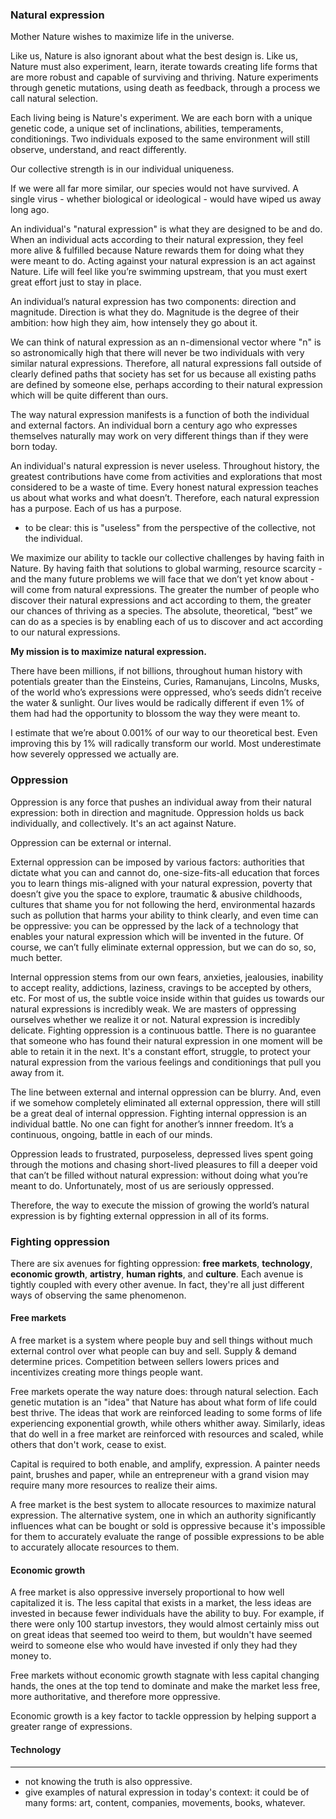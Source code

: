 ### Natural expression

Mother Nature wishes to maximize life in the universe. 

Like us, Nature is also ignorant about what the best design is. Like us, Nature must also experiment, learn, iterate towards creating life forms that are more robust and capable of surviving and thriving. Nature experiments through genetic mutations, using death as feedback, through a process we call natural selection.

Each living being is Nature's experiment. We are each born with a unique genetic code, a unique set of inclinations, abilities, temperaments, conditionings. Two individuals exposed to the same environment will still observe, understand, and react differently. 

Our collective strength is in our individual uniqueness. 

If we were all far more similar, our species would not have survived. A single virus - whether biological or ideological - would have wiped us away long ago.

An individual's "natural expression" is what they are designed to be and do. When an individual acts according to their natural expression, they feel more alive & fulfilled because Nature rewards them for doing what they were meant to do. Acting against your natural expression is an act against Nature. Life will feel like you’re swimming upstream, that you must exert great effort just to stay in place.

An individual’s natural expression has two components: direction and magnitude. Direction is what they do. Magnitude is the degree of their ambition: how high they aim, how intensely they go about it.

We can think of natural expression as an n-dimensional vector where "n" is so astronomically high that there will never be two individuals with very similar natural expressions. Therefore, all natural expressions fall outside of clearly defined paths that society has set for us because all existing paths are defined by someone else, perhaps according to their natural expression which will be quite different than ours.
  
The way natural expression manifests is a function of both the individual and external factors. An individual born a century ago who expresses themselves naturally may work on very different things than if they were born today.

An individual's natural expression is never useless. Throughout history, the greatest contributions have come from activities and explorations that most considered to be a waste of time. Every honest natural expression teaches us about what works and what doesn’t. Therefore, each natural expression has a purpose. Each of us has a purpose.
- to be clear: this is "useless" from the perspective of the collective, not the individual.

We maximize our ability to tackle our collective challenges by having faith in Nature. By having faith that solutions to global warming, resource scarcity - and the many future problems we will face that we don’t yet know about - will come from natural expressions. The greater the number of people who discover their natural expressions and act according to them, the greater our chances of thriving as a species. The absolute, theoretical, “best” we can do as a species is by enabling each of us to discover and act according to our natural expressions. 

**My mission is to maximize natural expression.**

There have been millions, if not billions, throughout human history with potentials greater than the Einsteins, Curies, Ramanujans, Lincolns, Musks, of the world who’s expressions were oppressed, who’s seeds didn’t receive the water & sunlight. Our lives would be radically different if even 1% of them had had the opportunity to blossom the way they were meant to.

I estimate that we’re about 0.001% of our way to our theoretical best. Even improving this by 1% will radically transform our world. Most underestimate how severely oppressed we actually are.

### Oppression

Oppression is any force that pushes an individual away from their natural expression: both in direction and magnitude. Oppression holds us back individually, and collectively. It's an act against Nature.

Oppression can be external or internal.

External oppression can be imposed by various factors: authorities that dictate what you can and cannot do, one-size-fits-all education that forces you to learn things mis-aligned with your natural expression, poverty that doesn’t give you the space to explore, traumatic & abusive childhoods, cultures that shame you for not following the herd, environmental hazards such as pollution that harms your ability to think clearly, and even time can be oppressive: you can be oppressed by the lack of a technology that enables your natural expression which will be invented in the future. Of course, we can’t fully eliminate external oppression, but we can do so, so, much better.

Internal oppression stems from our own fears, anxieties, jealousies, inability to accept reality, addictions, laziness, cravings to be accepted by others, etc. For most of us, the subtle voice inside within that guides us towards our natural expressions is incredibly weak. We are masters of oppressing ourselves whether we realize it or not. Natural expression is incredibly delicate. Fighting oppression is a continuous battle. There is no guarantee that someone who has found their natural expression in one moment will be able to retain it in the next. It's a constant effort, struggle, to protect your natural expression from the various feelings and conditionings that pull you away from it.

The line between external and internal oppression can be blurry. And, even if we somehow completely eliminated all external oppression, there will still be a great deal of internal oppression. Fighting internal oppression is an individual battle. No one can fight for another’s innner freedom. It’s a continuous, ongoing, battle in each of our minds. 

Oppression leads to frustrated, purposeless, depressed lives spent going through the motions and chasing short-lived pleasures to fill a deeper void that can’t be filled without natural expression: without doing what you’re meant to do. Unfortunately, most of us are seriously oppressed.

Therefore, the way to execute the mission of growing the world’s natural expression is by fighting external oppression in all of its forms. 

### Fighting oppression

There are six avenues for fighting oppression: **free markets**, **technology**, **economic growth**, **artistry**, **human rights**, and **culture**. Each avenue is tightly coupled with every other avenue. In fact, they're all just different ways of observing the same phenomenon.
#### Free markets
A free market is a system where people buy and sell things without much external control over what people can buy and sell. Supply & demand determine prices. Competition between sellers lowers prices and incentivizes creating more things people want.

Free markets operate the way nature does: through natural selection. Each genetic mutation is an "idea" that Nature has about what form of life could best thrive. The ideas that work are reinforced leading to some forms of life experiencing exponential growth, while others whither away. Similarly, ideas that do well in a free market are reinforced with resources and scaled, while others that don't work, cease to exist.

Capital is required to both enable, and amplify, expression. A painter needs paint, brushes and paper, while an entrepreneur with a grand vision may require many more resources to realize their aims. 

A free market is the best system to allocate resources to maximize natural expression. The alternative system, one in which an authority significantly influences what can be bought or sold is oppressive because it's impossible for them to accurately evaluate the range of possible expressions to be able to accurately allocate resources to them.

#### Economic growth
A free market is also oppressive inversely proportional to how well capitalized it is. The less capital that exists in a market, the less ideas are invested in because fewer individuals have the ability to buy. For example, if there were only 100 startup investors, they would almost certainly miss out on great ideas that seemed too weird to them, but wouldn't have seemed weird to someone else who would have invested if only they had they money to.

Free markets without economic growth stagnate with less capital changing hands, the ones at the top tend to dominate and make the market less free, more authoritative, and therefore more oppressive.

Economic growth is a key factor to tackle oppression by helping support a greater range of expressions.

#### Technology



---

- not knowing the truth is also oppressive.
- give examples of natural expression in today's context: it could be of many forms: art, content, companies, movements, books, whatever. 